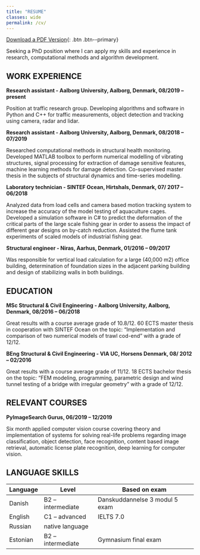 ```yaml
---
title: "RESUME"
classes: wide
permalink: /cv/
---
```


[Download a PDF Version](/assets/pdf/CV_2020_EN.pdf){: .btn .btn--primary}

Seeking a PhD position where I can apply my skills and experience in research, computational methods and algorithm development.

## WORK EXPERIENCE

**Research assistant - Aalborg University, Aalborg, Denmark, 08/2019 – present**

Position at traffic research group. Developing algorithms and software in Python and C++ for traffic measurements, object detection and tracking using camera, radar and lidar.

**Research assistant - Aalborg University, Aalborg, Denmark, 08/2018 – 07/2019**

Researched computational methods in structural health monitoring. Developed MATLAB toolbox to perform numerical modelling of vibrating structures, signal processing for extraction of damage sensitive features, machine learning methods for damage detection. Co-supervised master thesis in the subjects of structural dynamics and time-series modelling.

**Laboratory technician - SINTEF Ocean, Hirtshals, Denmark, 07/ 2017 – 06/2018**

Analyzed data from load cells and camera based motion tracking system to increase the accuracy of the model testing of aquaculture cages. Developed a simulation software in C# to predict the deformation of the critical parts of the large scale fishing gear in order to assess the impact of different gear designs on by-catch reduction. Assisted the flume tank experiments of scaled models of industrial fishing gear.

**Structural engineer - Niras, Aarhus, Denmark, 01/2016 – 09/2017**

Was responsible for vertical load calculation for a large (40,000 m2) office building, determination of foundation sizes in the adjacent parking building and design of stabilizing walls in both buildings.

## EDUCATION

**MSc Structural & Civil Engineering - Aalborg University, Aalborg, Denmark, 08/2016 – 06/2018**

Great results with a course average grade of 10.8/12. 60 ECTS master thesis in cooperation with SINTEF Ocean on the topic: “Implementation and comparison of two numerical models of trawl cod-end” with a grade of 12/12.

**BEng Structural & Civil Engineering - VIA UC, Horsens Denmark, 08/ 2012 – 02/2016**

Great results with a course average grade of 11/12. 18 ECTS bachelor thesis on the topic: “FEM modeling, programming, parametric design and wind tunnel testing of a bridge with irregular geometry” with a grade of 12/12.

## RELEVANT COURSES

**PyImageSearch Gurus, 06/2019 – 12/2019**

Six month applied computer vision course covering theory and implementation of systems for solving real-life problems regarding image classification, object detection, face recognition, content based image retrieval, automatic license plate recognition, deep learning for computer vision.

## LANGUAGE SKILLS

| Language | Level              | Based on exam                     |
| -------- | ------------------ | --------------------------------- |
| Danish   |  B2 – intermediate | Danskuddannelse 3 modul 5 exam    |
| English  |  C1 – advanced     | IELTS 7.0                         |
| Russian  |  native language   |                                   |
| Estonian |  B2 – intermediate | Gymnasium final exam              |



